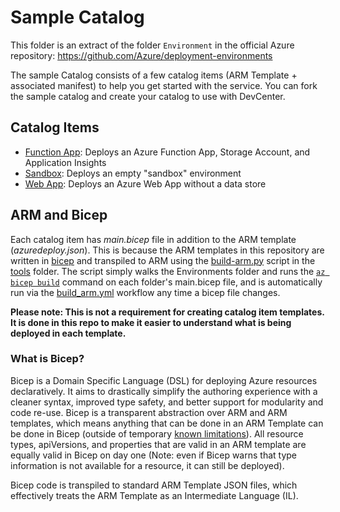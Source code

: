 # Sample Catalog

This folder is an extract of the folder `Environment` in the official Azure repository: https://github.com/Azure/deployment-environments

The sample Catalog consists of a few catalog items (ARM Template + associated manifest) to help you get started with the service. You can fork the sample catalog and create your catalog to use with DevCenter.

## Catalog Items

- [Function App](FunctionApp): Deploys an Azure Function App, Storage Account, and Application Insights
- [Sandbox](Sandbox): Deploys an empty "sandbox" environment
- [Web App](WebApp): Deploys an Azure Web App without a data store

## ARM and Bicep

Each catalog item has _main.bicep_ file in addition to the ARM template (_azuredeploy.json_). This is because the ARM templates in this repository are written in [bicep](https://github.com/Azure/bicep) and transpiled to ARM using the [build-arm.py](/tools/build-arm.py) script in the [tools](/tools/) folder. The script simply walks the Environments folder and runs the [`az bicep build`](https://learn.microsoft.com/en-us/cli/azure/bicep?view=azure-cli-latest#az-bicep-build) command on each folder's main.bicep file, and is automatically run via the [build_arm.yml](/.github/workflows/build_arm.yml) workflow any time a bicep file changes.

**Please note: This is not a requirement for creating catalog item templates. It is done in this repo to make it easier to understand what is being deployed in each template.**

### What is Bicep?

Bicep is a Domain Specific Language (DSL) for deploying Azure resources declaratively. It aims to drastically simplify the authoring experience with a cleaner syntax, improved type safety, and better support for modularity and code re-use. Bicep is a transparent abstraction over ARM and ARM templates, which means anything that can be done in an ARM Template can be done in Bicep (outside of temporary [known limitations](https://github.com/Azure/bicep#known-limitations)). All resource types, apiVersions, and properties that are valid in an ARM template are equally valid in Bicep on day one (Note: even if Bicep warns that type information is not available for a resource, it can still be deployed).

Bicep code is transpiled to standard ARM Template JSON files, which effectively treats the ARM Template as an Intermediate Language (IL).
